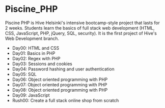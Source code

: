 # Piscine_PHP
Piscine PHP is Hive Helsinki's intensive bootcamp-style project that lasts for 2 weeks. Students learn the basics of full stack web development (HTML, CSS, JavaScript, PHP, jQuery, SQL, security). It is the first project of Hive's Web Development branch.

- Day00: HTML and CSS
- Day01: Basics in PHP
- Day02: Regex with PHP
- Day03: Sessions and cookies
- Day04: Password hashing and user authentication
- Day05: SQL
- Day06: Object oriented programming with PHP
- Day07: Object oriented programming with PHP
- Day08: Object oriented programming with PHP
- Day09: JavaScript
- Rush00: Create a full stack online shop from scratch
